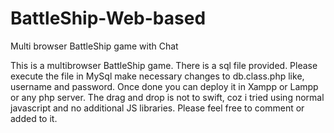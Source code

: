 BattleShip-Web-based
====================

Multi browser BattleShip game with Chat

This is a multibrowser BattleShip game. There is a sql file provided. Please execute the file in MySql make necessary changes to db.class.php like, username and password. Once done you can deploy it in Xampp or Lampp or any php server.
The drag and drop is not to swift, coz i tried using normal javascript and no additional JS libraries. Please feel free to comment or added to it.
